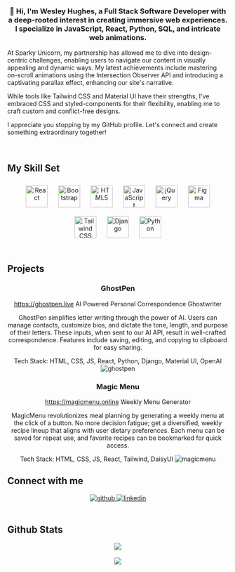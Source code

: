 ### <div align="center">👋 Hi, I'm Wesley Hughes, a Full Stack Software Developer with a deep-rooted interest in creating immersive web experiences. I specialize in JavaScript, React, Python, SQL, and intricate web animations.

At Sparky Unicorn, my partnership has allowed me to dive into design-centric challenges, enabling users to navigate our content in visually appealing and dynamic ways. My latest achievements include mastering on-scroll animations using the Intersection Observer API and introducing a captivating parallax effect, enhancing our site's narrative.

While tools like Tailwind CSS and Material UI have their strengths, I've embraced CSS and styled-components for their flexibility, enabling me to craft custom and conflict-free designs.

I appreciate you stopping by my GitHub profile. Let's connect and create something extraordinary together!</div> 

<br/>

## My Skill Set   
<div align="center">  
<a href="https://reactjs.org/" target="_blank"><img style="margin: 10px" src="https://profilinator.rishav.dev/skills-assets/react-original-wordmark.svg" alt="React" height="50" /></a>  
<a href="https://getbootstrap.com/docs/3.4/javascript/" target="_blank"><img style="margin: 10px" src="https://profilinator.rishav.dev/skills-assets/bootstrap-plain.svg" alt="Bootstrap" height="50" /></a>  
<a href="https://en.wikipedia.org/wiki/HTML5" target="_blank"><img style="margin: 10px" src="https://profilinator.rishav.dev/skills-assets/html5-original-wordmark.svg" alt="HTML5" height="50" /></a>  
<a href="https://www.javascript.com/" target="_blank"><img style="margin: 10px" src="https://profilinator.rishav.dev/skills-assets/javascript-original.svg" alt="JavaScript" height="50" /></a>  
<a href="https://jquery.com/" target="_blank"><img style="margin: 10px" src="https://profilinator.rishav.dev/skills-assets/jquery.png" alt="jQuery" height="50" /></a>  
<a href="https://www.figma.com/" target="_blank"><img style="margin: 10px" src="https://profilinator.rishav.dev/skills-assets/figma-icon.svg" alt="Figma" height="50" /></a>  
<a href="https://www.tailwindcss.com/" target="_blank"><img style="margin: 10px" src="https://profilinator.rishav.dev/skills-assets/tailwindcss.svg" alt="Tailwind CSS" height="50" /></a>  
<a href="https://www.djangoproject.com/" target="_blank"><img style="margin: 10px" src="https://profilinator.rishav.dev/skills-assets/django-original.svg" alt="Django" height="50" /></a>  
<a href="https://www.python.org/" target="_blank"><img style="margin: 10px" src="https://profilinator.rishav.dev/skills-assets/python-original.svg" alt="Python" height="50" /></a>  
</div>

<br/>  

## Projects
<div align="center">

### GhostPen
https://ghostpen.live
AI Powered Personal Correspondence Ghostwriter

GhostPen simplifies letter writing through the power of AI. Users can manage contacts, customize bios, and dictate the tone, length, and purpose of their letters. These inputs, when sent to our AI API, result in well-crafted correspondence. Features include saving, editing, and copying to clipboard for easy sharing.

Tech Stack: HTML, CSS, JS, React, Python, Django, Material UI, OpenAI
![ghostpen](https://github.com/wesley-hughes/wesley-hughes/assets/115202706/dfc15d42-7d59-4e9b-a285-0fbaba539275)

### Magic Menu
https://magicmenu.online
Weekly Menu Generator

MagicMenu revolutionizes meal planning by generating a weekly menu at the click of a button. No more decision fatigue; get a diversified, weekly recipe lineup that aligns with user dietary preferences. Each menu can be saved for repeat use, and favorite recipes can be bookmarked for quick access.

Tech Stack: HTML, CSS, JS, React, Tailwind, DaisyUI
![magicmenu](https://github.com/wesley-hughes/wesley-hughes/assets/115202706/7dc6e6c6-d6f6-48e2-91ee-7bb3b57ea291)
</div>

## Connect with me  
<div align="center">
<a href="https://github.com/wesley-hughes" target="_blank">
<img src=https://img.shields.io/badge/github-%2324292e.svg?&style=for-the-badge&logo=github&logoColor=white alt=github style="margin-bottom: 5px;" />
</a>
<a href="https://linkedin.com/in/wesleyhughesdev" target="_blank">
<img src=https://img.shields.io/badge/linkedin-%231E77B5.svg?&style=for-the-badge&logo=linkedin&logoColor=white alt=linkedin style="margin-bottom: 5px;" />
</a>  
</div>  

<br/>  

## Github Stats  
<div align="center"><img src="https://github-readme-stats.vercel.app/api?username=wesley-hughes&show_icons=true&count_private=true&hide_border=true" align="center" /></div>  

<br/>  

<div align="center">
<img src="https://komarev.com/ghpvc/?username=wesley-hughes&&style=flat-square" align="center" />
</div>  

<br/>
